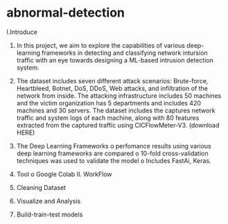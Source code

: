 # abnormal-detection
I.Introduce
1.	In this project, we aim to explore the capabilities of various deep-learning frameworks in detecting and classifying network intursion traffic with an eye towards designing a ML-based intrusion detection system.

2.	The dataset includes seven different attack scenarios: Brute-force, Heartbleed, Botnet, DoS, DDoS, Web attacks, and infiltration of the network from inside. The attacking infrastructure includes 50 machines and the victim organization has 5 departments and includes 420 machines and 30 servers. The dataset includes the captures network traffic and system logs of each machine, along with 80 features extracted from the captured traffic using CICFlowMeter-V3. (download  HERE)
3.	The Deep Learning Frameworks
o	perfomance results using various deep learning frameworks are compared
o	10-fold cross-validation techniques was used to validate the model
o	Includes FastAi, Keras.
3. Tool
o Google Colab
II. WorkFlow
  1. Cleaning Dataset
  2. Visualize and Analysis
  3. Build-train-test models
